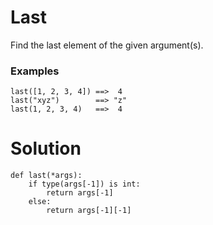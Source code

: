 # Last

Find the last element of the given argument(s).

### Examples
```
last([1, 2, 3, 4]) ==>  4
last("xyz")        ==> "z"
last(1, 2, 3, 4)   ==>  4
```

# Solution
```
def last(*args):
    if type(args[-1]) is int:
        return args[-1]
    else: 
        return args[-1][-1]
```